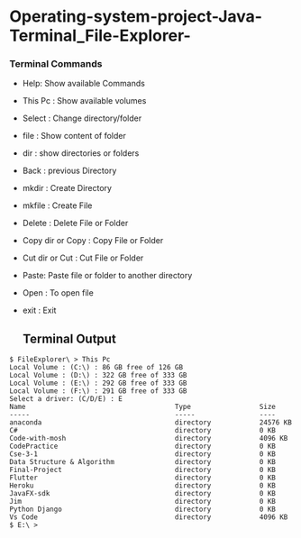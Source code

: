 # Operating-system-project-Java-Terminal_File-Explorer-

### Terminal Commands

+ Help: Show available Commands
+ This Pc  : Show available volumes
+ Select <directory name> : Change  directory/folder
+ file       : Show content of folder
+ dir   : show directories or folders
+ Back   : previous Directory
+ mkdir  : Create Directory
+ mkfile : Create File
+ Delete  <file or dir name> : Delete File or Folder
+ Copy dir or Copy <file name>   : Copy  File or Folder
+ Cut dir or Cut <file name>   : Cut  File or Folder
+ Paste: Paste file or folder to another directory
+ Open <file name> : To open file
+ exit     : Exit
  

  ## Terminal Output
 ```
$ FileExplorer\ > This Pc
Local Volume : (C:\) : 86 GB free of 126 GB
Local Volume : (D:\) : 322 GB free of 333 GB
Local Volume : (E:\) : 292 GB free of 333 GB
Local Volume : (F:\) : 291 GB free of 333 GB
Select a driver: (C/D/E) : E
 Name                                     Type                 Size                                     
 -----                                    -----                ----                                     
 anaconda                                 directory            24576 KB                                 
 C#                                       directory            0 KB                                     
 Code-with-mosh                           directory            4096 KB                                  
 CodePractice                             directory            0 KB                                     
 Cse-3-1                                  directory            0 KB                                     
 Data Structure & Algorithm               directory            0 KB                                     
 Final-Project                            directory            0 KB                                     
 Flutter                                  directory            0 KB                                     
 Heroku                                   directory            0 KB                                     
 JavaFX-sdk                               directory            0 KB                                     
 Jim                                      directory            0 KB                                     
 Python Django                            directory            0 KB                                     
 Vs Code                                  directory            4096 KB                                  
$ E:\ > 
```
